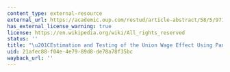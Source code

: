 ```yaml
---
content_type: external-resource
external_url: https://academic.oup.com/restud/article-abstract/58/5/971/1599244?redirectedFrom=fulltext
has_external_license_warning: true
license: https://en.wikipedia.org/wiki/All_rights_reserved
status: ''
title: "\u201CEstimation and Testing of the Union Wage Effect Using Panel Data.\u201D"
uid: 21afec88-f04e-4e79-89d8-de78a78f35bc
wayback_url: ''
---
```

